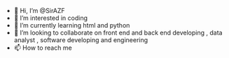 - 👋 Hi, I’m @SirAZF
- 👀 I’m interested in coding
- 🌱 I’m currently learning html and python
- 💞️ I’m looking to collaborate on front end and back end developing , data analyst , software developing and engineering
- 📫 How to reach me 

<!---
SirAZF/SirAZF is a ✨ special ✨ repository because its `README.md` (this file) appears on your GitHub profile.
You can click the Preview link to take a look at your changes.
--->

